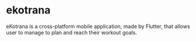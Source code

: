 # ekotrana

eKotrana is a cross-platform mobile application, made by Flutter, that allows user to manage to plan and reach their workout goals.
